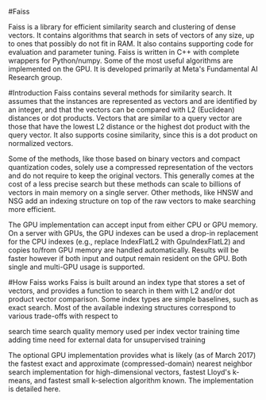 #Faiss

Faiss is a library for efficient similarity search and clustering of dense vectors. It contains algorithms that search in sets of vectors of any size, up to ones that possibly do not fit in RAM. It also contains supporting code for evaluation and parameter tuning. Faiss is written in C++ with complete wrappers for Python/numpy. Some of the most useful algorithms are implemented on the GPU. It is developed primarily at Meta's Fundamental AI Research group.

#Introduction
Faiss contains several methods for similarity search. It assumes that the instances are represented as vectors and are identified by an integer, and that the vectors can be compared with L2 (Euclidean) distances or dot products. Vectors that are similar to a query vector are those that have the lowest L2 distance or the highest dot product with the query vector. It also supports cosine similarity, since this is a dot product on normalized vectors.

Some of the methods, like those based on binary vectors and compact quantization codes, solely use a compressed representation of the vectors and do not require to keep the original vectors. This generally comes at the cost of a less precise search but these methods can scale to billions of vectors in main memory on a single server. Other methods, like HNSW and NSG add an indexing structure on top of the raw vectors to make searching more efficient.

The GPU implementation can accept input from either CPU or GPU memory. On a server with GPUs, the GPU indexes can be used a drop-in replacement for the CPU indexes (e.g., replace IndexFlatL2 with GpuIndexFlatL2) and copies to/from GPU memory are handled automatically. Results will be faster however if both input and output remain resident on the GPU. Both single and multi-GPU usage is supported.

#How Faiss works
Faiss is built around an index type that stores a set of vectors, and provides a function to search in them with L2 and/or dot product vector comparison. Some index types are simple baselines, such as exact search. Most of the available indexing structures correspond to various trade-offs with respect to

search time
search quality
memory used per index vector
training time
adding time
need for external data for unsupervised training

The optional GPU implementation provides what is likely (as of March 2017) the fastest exact and approximate (compressed-domain) nearest neighbor search implementation for high-dimensional vectors, fastest Lloyd's k-means, and fastest small k-selection algorithm known. The implementation is detailed here.
